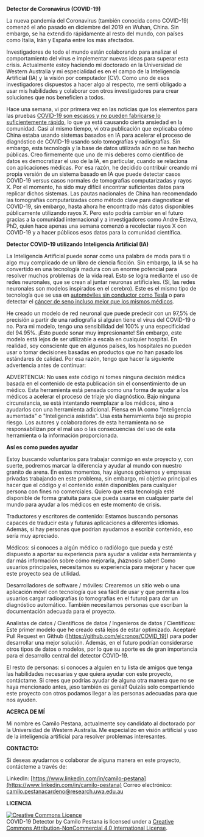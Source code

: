 
**Detector de Coronavirus (COVID-19)**

La nueva pandemia del Coronavirus (también conocida como COVID-19) comenzó el año pasado en diciembre del 2019 en Wuhan, China. Sin embargo, se ha extendido rápidamente al resto del mundo, con países como Italia, Irán y España entre los más afectados.

Investigadores de todo el mundo están colaborando para analizar el comportamiento del virus e implementar nuevas ideas para superar esta crisis. Actualmente estoy haciendo mi doctorado en la Universidad de Western Australia y mi especialidad es en el campo de la Inteligencia Artificial (IA) y la visión por computador (CV). Como uno de esos investigadores dispuestos a hacer algo al respecto, me sentí obligado a usar mis habilidades y colaborar con otros investigadores para crear soluciones que nos beneficien a todos.

Hace una semana, vi por primera vez en las noticias que los elementos para las pruebas [COVID-19 son escasos y no pueden fabricarse lo suficientemente rápido](https://www.usatoday.com/story/news/2020/03/11/coronavirus-covid-19-response-hurt-by-shortage-testing-components/5013586002/), lo que ya está causando cierta ansiedad en la comunidad. Casi al mismo tiempo, vi otra publicación que explicaba cómo China estaba usando sistemas basados en IA para acelerar el proceso de diagnóstico de COVID-19 usando solo tomografías y radiografías. Sin embargo, esta tecnología y la base de datos utilizada aún no se han hecho públicas. Creo firmemente que uno de mis deberes como científico de datos es democratizar el uso de la IA, en particular, cuando se relaciona con aplicaciones médicas. Por esa razón, he decidido contribuir creando mi propia versión de un sistema basado en IA que puede detectar casos COVID-19 versus casos normales de tomografías computarizadas y rayos X. Por el momento, ha sido muy difícil encontrar suficientes datos para replicar dichos sistemas. Las pautas nacionales de China han recomendado las tomografías computarizadas como método clave para diagnosticar el COVID-19, sin embargo, hasta ahora he encontrado más datos disponibles públicamente utilizando rayos X. Pero esto podría cambiar en el futuro gracias a la comunidad internacional y a investigadores como Andre Esteva, PhD, quien hace apenas una semana comenzó a recolectar rayos X con COVID-19 y a hacer públicos esos datos para la comunidad científica.

**Detector COVID-19 utilizando Inteligencia Artificial (IA)**

La Inteligencia Artificial puede sonar como una palabra de moda para ti o algo muy complicado de un libro de ciencia ficción. Sin embargo, la IA se ha convertido en una tecnología madura con un enorme potencial para resolver muchos problemas de la vida real. Esto se logra mediante el uso de redes neuronales, que se crean al juntar neuronas artificiales. (Sí, las redes neuronales son modelos inspirados en el cerebro). Este es el mismo tipo de tecnología que se usa en [automóviles sin conductor como Tesla](https://www.tesla.com/en_AU/autopilotAI) o para detectar el [cáncer de seno incluso mejor que los mismos médicos](https://www.bloomberg.com/news/articles/2020-01-02/google-shows-ai-can-spot-breast-cancer-better-than-doctors).

He creado un modelo de red neuronal que puede predecir con un 97,5% de precisión a partir de una radiografía si alguien tiene el virus del COVID-19 o no. Para mi modelo, tengo una sensibilidad del 100% y una especificidad del 94.95%. ¡Esto puede sonar muy impresionante! Sin embargo, este modelo está lejos de ser utilizable a escala en cualquier hospital. En realidad, soy consciente que en algunos países, los hospitales no pueden usar o tomar decisiones basadas en productos que no han pasado los estándares de calidad. Por esa razón, tengo que hacer la siguiente advertencia antes de continuar:

ADVERTENCIA: No uses este código ni tomes ninguna decisión médica basada en el contenido de esta publicación sin el consentimiento de un médico. Esta herramienta está pensada como una forma de ayudar a los médicos a acelerar el proceso de triaje y/o diagnóstico. Bajo ninguna circunstancia, se está intentando reemplazar a los médicos, sino a ayudarlos con una herramienta adicional. Piensa en IA como "Inteligencia aumentada" o "Inteligencia asistida". Usa esta herramienta bajo su propio riesgo. Los autores y colaboradores de esta herramienta no se responsabilizan por el mal uso o las consecuencias del uso de esta herramienta o la información proporcionada.

**Así es como puedes ayudar**

Estoy buscando voluntarios para trabajar conmigo en este proyecto y, con suerte, podremos marcar la diferencia y ayudar al mundo con nuestro granito de arena. En estos momentos, hay algunos gobiernos y empresas privadas trabajando en este problema, sin embargo, mi objetivo principal es hacer que el código y el contenido estén disponibles para cualquier persona con fines no comerciales. Quiero que esta tecnología esté disponible de forma gratuita para que pueda usarse en cualquier parte del mundo para ayudar a los médicos en este momento de crisis.

Traductores y escritores de contenido: Estamos buscando personas capaces de traducir esta y futuras aplicaciones a diferentes idiomas. Además, si hay personas que podrían ayudarnos a escribir contenido, eso sería muy apreciado.

Médicos: si conoces a algún médico o radiólogo que pueda y esté dispuesto a aportar su experiencia para ayudar a validar esta herramienta y dar más información sobre cómo mejorarla, ¡háznoslo saber! Como usuarios principales, necesitamos su experiencia para mejorar y hacer que este proyecto sea de utilidad.

Desarrolladores de software / móviles: Crearemos un sitio web o una aplicación móvil con tecnología que sea fácil de usar y que permita a los usuarios cargar radiografías (o tomografias en el futuro) para dar un diagnóstico automático. También necesitamos personas que escriban la documentación adecuada para el proyecto.

Analistas de datos / Científicos de datos / Ingenieros de datos / Científicos: Este primer modelo que he creado está lejos de estar optimizado. Aceptaré Pull Request en Github ([https://github.com/elcronos/COVID_19]) para poder desarrollar una mejor solución. Además, en el futuro podrían considerarse otros tipos de datos o modelos, por lo que su aporte es de gran importancia para el desarrollo central del detector COVID-19.

El resto de personas: si conoces a alguien en tu lista de amigos que tenga las habilidades necesarias y que quiera ayudar con este proyecto, contáctame. Si crees que podrías ayudar de alguna otra manera que no se haya mencionado antes, ¡eso también es genial! Quizás solo compartiendo este proyecto con otros podamos llegar a las personas adecuadas para que nos ayuden.

**ACERCA DE MÍ**

Mi nombre es Camilo Pestana, actualmente soy candidato al doctorado por la Universidad de Western Australia. Me especializo en visión artificial y uso de la inteligencia artificial para resolver problemas interesantes.

**CONTACTO:**

Si deseas ayudarnos o colaborar de alguna manera en este proyecto, contácteme a través de:

LinkedIn:  [https://www.linkedin.com/in/camilo-pestana](https://www.linkedin.com/in/camilo-pestana)  Correo electrónico:  [camilo.pestanacardeno@research.uwa.edu.au](mailto:camilo.pestanacardeno@research.uwa.edu.au)

**LICENCIA**

<a rel="license" href="http://creativecommons.org/licenses/by-nc/4.0/"><img alt="Creative Commons Licence" style="border-width:0" src="https://i.creativecommons.org/l/by-nc/4.0/88x31.png" /></a><br /><span xmlns:dct="http://purl.org/dc/terms/" property="dct:title">COVID-19 Detector</span> by <span xmlns:cc="http://creativecommons.org/ns#" property="cc:attributionName">Camilo Pestana</span> is licensed under a <a rel="license" href="http://creativecommons.org/licenses/by-nc/4.0/">Creative Commons Attribution-NonCommercial 4.0 International License</a>.
